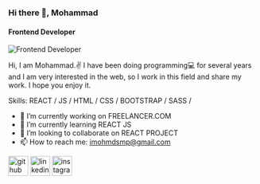 ### Hi there 👋, Mohammad
#### Frontend Developer
![Frontend Developer](https://media-exp2.licdn.com/dms/image/C4E03AQH5wImVvZi_Dg/profile-displayphoto-shrink_100_100/0/1643132299820?e=1660176000&v=beta&t=sZbkB-yVpdNOb45YGbBtKhOd-Pi2ke2frOqe7LXNC2A)

Hi, I am Mohammad.✌ I have been doing programming💻 for several years and I am very interested in the web, so I work in this field and share my work. I hope you enjoy it.

Skills:  REACT / JS / HTML / CSS / BOOTSTRAP / SASS / 

- 🔭 I’m currently working on FREELANCER.COM 
- 🌱 I’m currently learning REACT JS 
- 👯 I’m looking to collaborate on REACT PROJECT 
- 📫 How to reach me: imohmdsmp@gmail.com 


[<img src='https://cdn.jsdelivr.net/npm/simple-icons@3.0.1/icons/github.svg' alt='github' height='40'>](https://github.com/https://github.com/imohmdsmp)  [<img src='https://cdn.jsdelivr.net/npm/simple-icons@3.0.1/icons/linkedin.svg' alt='linkedin' height='40'>](https://www.linkedin.com/in/https://www.linkedin.com/in/mohammad-esmaeilpour-4ab401217//)  [<img src='https://cdn.jsdelivr.net/npm/simple-icons@3.0.1/icons/instagram.svg' alt='instagram' height='40'>](https://www.instagram.com/https://www.instagram.com/mohammad_esmaeilpour_web//)  
